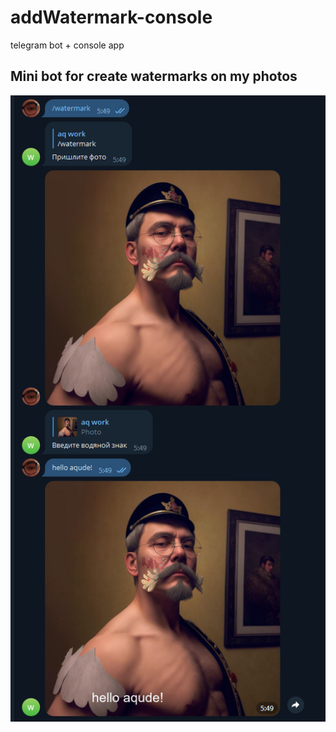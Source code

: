 # addWatermark-console
telegram bot + console app
## Mini bot for create watermarks on my photos

![photo prj](https://github.com/aqude/addWatermark-console/blob/main/forReadme/github.png)
